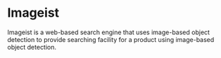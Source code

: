 # Imageist
Imageist is a web-based search engine that uses image-based object detection to provide searching facility for a product using image-based object detection. 

